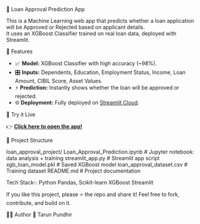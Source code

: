  🏦 Loan Approval Prediction App

This is a Machine Learning web app that predicts whether a loan application will be Approved or Rejected based on applicant details.  
It uses an XGBoost Classifier trained on real loan data, deployed with Streamlit.


📌 Features

- 📈 **Model:** XGBoost Classifier with high accuracy (~98%).
- 🎛️ **Inputs:** Dependents, Education, Employment Status, Income, Loan Amount, CIBIL Score, Asset Values.
- ⚡ **Prediction:** Instantly shows whether the loan will be approved or rejected.
- 🌐 **Deployment:** Fully deployed on [Streamlit Cloud](https://loanapprovalapp-fdantiejd7drhquym9tlzm.streamlit.app/).

 🚀 Try it Live

👉 [**Click here to open the app!**](https://loanapprovalapp-fdantiejd7drhquym9tlzm.streamlit.app/)  

 📂 Project Structure

loan_approval_project/
Loan_Approval_Prediction.ipynb # Jupyter notebook: data analysis + training
streamlit_app.py # Streamlit app script
xgb_loan_model.pkl # Saved XGBoost model
loan_approval_dataset.csv # Training dataset
 README.md # Project documentation
 
Tech Stack-:
Python
Pandas, 
Scikit-learn
XGBoost
Streamlit

If you like this project, please ⭐️ the repo and share it!
Feel free to fork, contribute, and build on it.

🙋‍♂️ Author
👤 Tarun Pundhir


